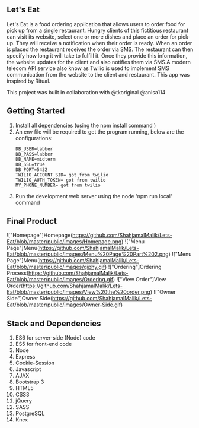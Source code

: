 ## Let's Eat
Let's Eat is a food ordering application that allows users to order food for pick up from a single restaurant. Hungry clients of this fictitious restaurant can visit its website, select one or more dishes and place an order for pick-up. They will receive a notification when their order is ready. When an order is placed the restaurant receives the order via SMS. The restaurant can then specify how long it will take to fulfill it. Once they provide this information, the website updates for the client and also notifies them via SMS.A modern telecom API service also know as Twilio is used to implement SMS communication from the website to the client and restaurant. This app was inspired by Ritual.

This project was built in collaboration with @tkoriginal @anisa114

## Getting Started
1. Install all dependencies (using the npm install command )
2. An env file will be required to get the program running, below are the configurations:  
    ```DB_HOST=localhost
    DB_USER=labber
    DB_PASS=labber
    DB_NAME=midterm
    DB_SSL=true
    DB_PORT=5432
    TWILIO_ACCOUNT_SID= got from twilio
    TWILIO_AUTH_TOKEN= got from twilio
    MY_PHONE_NUMBER= got from twilio 
3. Run the development web server using the node 'npm run local' command

## Final Product 

!["Homepage"]Homepage(https://github.com/ShahjamalMalik/Lets-Eat/blob/master/public/images/Homepage.png)
!["Menu Page"]Menu(https://github.com/ShahjamalMalik/Lets-Eat/blob/master/public/images/Menu%20Page%20Part%202.png)
!["Menu Page"]Menu(https://github.com/ShahjamalMalik/Lets-Eat/blob/master/public/images/giphy.gif)
!["Ordering"]Ordering Process(https://github.com/ShahjamalMalik/Lets-Eat/blob/master/public/images/Ordering.gif)
!["View Order"]View Order(https://github.com/ShahjamalMalik/Lets-Eat/blob/master/public/images/View%20the%20order.png)
!["Owner Side"]Owner Side(https://github.com/ShahjamalMalik/Lets-Eat/blob/master/public/images/Owner-Side.gif)

## Stack and Dependencies
1. ES6 for server-side (Node) code
2. ES5 for front-end code
3. Node
4. Express
5. Cookie-Session
6. Javascript
7. AJAX 
8. Bootstrap 3
9. HTML5
10. CSS3
11. jQuery
12. SASS 
13. PostgreSQL
14. Knex
